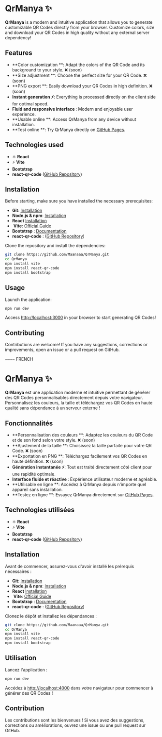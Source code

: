 
# QrManya ✨

**QrManya** is a modern and intuitive application that allows you to generate customizable QR Codes directly from your browser. Customize colors, size and download your QR Codes in high quality without any external server dependency\!

## Features

  - \*\*Color customization \*\*: Adapt the colors of the QR Code and its background to your style. ❌ (soon)
  - \*\*Size adjustment \*\*: Choose the perfect size for your QR Code. ❌ (soon)
  - \*\*PNG export \*\*: Easily download your QR Codes in high definition. ❌ (soon)
  - **Instant generation ⚡**: Everything is processed directly on the client side for optimal speed.
  - **Fluid and responsive interface ️**: Modern and enjoyable user experience.
  - \*\*Usable online \*\*: Access QrManya from any device without installation.
  - \*\*Test online \*\*: Try QrManya directly on [GitHub Pages](https://maanaaa.github.io/qrmanya).

## Technologies used ️

  - ⚛️ **React**
  - ⚡ **Vite**
  - **Bootstrap**
  - **react-qr-code** ([GitHub Repository](https://github.com/rosskhanas/react-qr-code))

## Installation ️

Before starting, make sure you have installed the necessary prerequisites:

  - **Git**: [Installation](https://www.google.com/url?sa=E&source=gmail&q=https://git-scm.com/book/en/v2/Getting-Started-Installing-Git)
  - **Node.js & npm**: [Installation](https://nodejs.org/)
  - **React** [Installation](https://react.dev/learn/installation)
  - ️ **Vite**: [Official Guide](https://vitejs.dev/guide/)
  - **Bootstrap** : [Documentation](https://getbootstrap.com/docs/5.2/getting-started/vite/)
  - **react-qr-code** : ([GitHub Repository](https://github.com/rosskhanas/react-qr-code))

Clone the repository and install the dependencies:

```bash
git clone https://github.com/Maanaaa/QrManya.git
cd QrManya
npm install vite
npm install react-qr-code
npm install bootstrap

```

## Usage

Launch the application:

```bash
npm run dev
```

Access [http://localhost:3000](http://localhost:3000) in your browser to start generating QR Codes\!

## Contributing

Contributions are welcome\! If you have any suggestions, corrections or improvements, open an issue or a pull request on GitHub.

----- FRENCH

# QrManya ✨

**QrManya** est une application moderne et intuitive permettant de générer des QR Codes personnalisables directement depuis votre navigateur. Personnalisez les couleurs, la taille et téléchargez vos QR Codes en haute qualité sans dépendance à un serveur externe \!

## Fonctionnalités

  - \*\*Personnalisation des couleurs \*\*: Adaptez les couleurs du QR Code et de son fond selon votre style. ❌ (soon)
  - \*\*Ajustement de la taille \*\*: Choisissez la taille parfaite pour votre QR Code. ❌ (soon)
  - \*\*Exportation en PNG \*\*: Téléchargez facilement vos QR Codes en haute définition. ❌ (soon)
  - **Génération instantanée ⚡**: Tout est traité directement côté client pour une rapidité optimale.
  - **Interface fluide et réactive ️**: Expérience utilisateur moderne et agréable.
  - \*\*Utilisable en ligne \*\*: Accédez à QrManya depuis n'importe quel appareil sans installation.
  - \*\*Testez en ligne \*\*: Essayez QrManya directement sur [GitHub Pages](https://maanaaa.github.io/qrmanya).

## Technologies utilisées ️

  - ⚛️ **React**
  - ⚡ **Vite**
  - **Bootstrap**
  - **react-qr-code** ([GitHub Repository](https://github.com/rosskhanas/react-qr-code))

## Installation ️

Avant de commencer, assurez-vous d'avoir installé les prérequis nécessaires :

  - **Git**: [Installation](https://www.google.com/url?sa=E&source=gmail&q=https://git-scm.com/book/en/v2/Getting-Started-Installing-Git)
  - **Node.js & npm**: [Installation](https://nodejs.org/)
  - **React** [Installation](https://react.dev/learn/installation)
  - ️ **Vite**: [Official Guide](https://vitejs.dev/guide/)
  - **Bootstrap** : [Documentation](https://getbootstrap.com/docs/5.2/getting-started/vite/)
  - **react-qr-code** : ([GitHub Repository](https://github.com/rosskhanas/react-qr-code))

Clonez le dépôt et installez les dépendances :

```bash
git clone https://github.com/Maanaaa/QrManya.git
cd QrManya
npm install vite
npm install react-qr-code
npm install bootstrap
```

## Utilisation

Lancez l'application :

```bash
npm run dev
```

Accédez à [http://localhost:4000](http://localhost:4000) dans votre navigateur pour commencer à générer des QR Codes \!

## Contribution

Les contributions sont les bienvenues \! Si vous avez des suggestions, corrections ou améliorations, ouvrez une issue ou une pull request sur GitHub.
